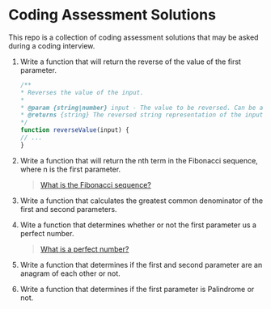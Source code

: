 # Coding Assessment Solutions

This repo is a collection of coding assessment solutions that may be asked during a coding interview.

1. Write a function that will return the reverse of the value of the first parameter.

    ```javascript
    /**
    * Reverses the value of the input.
    *
    * @param {string|number} input - The value to be reversed. Can be a string or a number.
    * @returns {string} The reversed string representation of the input.
    */
    function reverseValue(input) {
    // ...
    }
    ```

3. Write a function that will return the nth term in the Fibonacci sequence, where n is the first parameter.

    > [What is the Fibonacci sequence?](https://en.wikipedia.org/wiki/Fibonacci_sequence)

4. Write a function that calculates the greatest common denominator of the first and second parameters.

5. Wite a function that determines whether or not the first parameter us a perfect number.

    > [What is a perfect number?](https://en.wikipedia.org/wiki/Perfect_number)

6. Write a function that determines if the first and second parameter are an anagram of each other or not.

7. Write a function that determines if the first parameter is Palindrome or not.


<!--
20. Decoding a Secret Message (2025)
    
Create a function that decodes a secret message from link such as:


https://docs.google.com/document/d/e/2PACX-1vRMx5YQlZNa3ra8dYYxmv-QIQ3YJe8tbI3kqcuC7lQiZm-CSEznKfN_HYNSpoXcZIV3Y_O3YoUB1ecq/pub

https://prepinsta.com/interview-preparation/technical-interview-questions/most-asked-coding-questions-in-placements/
-->
